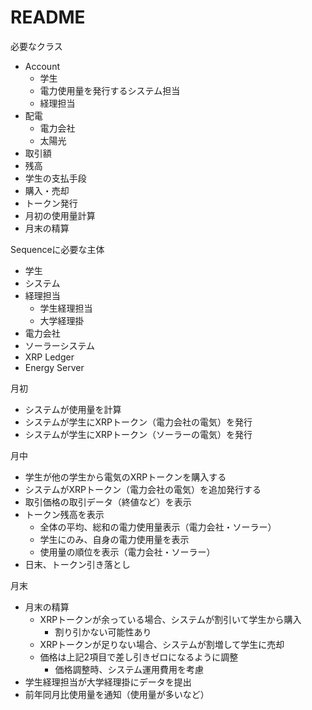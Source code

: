 # README

必要なクラス

- Account
  - 学生
  - 電力使用量を発行するシステム担当
  - 経理担当
- 配電
  - 電力会社
  - 太陽光
- 取引額
- 残高
- 学生の支払手段
- 購入・売却
- トークン発行
- 月初の使用量計算
- 月末の精算

Sequenceに必要な主体

- 学生
- システム
- 経理担当
  - 学生経理担当
  - 大学経理掛
- 電力会社
- ソーラーシステム
- XRP Ledger
- Energy Server

月初

- システムが使用量を計算
- システムが学生にXRPトークン（電力会社の電気）を発行
- システムが学生にXRPトークン（ソーラーの電気）を発行

月中

- 学生が他の学生から電気のXRPトークンを購入する
- システムがXRPトークン（電力会社の電気）を追加発行する
- 取引価格の取引データ（終値など）を表示
- トークン残高を表示
  - 全体の平均、総和の電力使用量表示（電力会社・ソーラー）
  - 学生にのみ、自身の電力使用量を表示
  - 使用量の順位を表示（電力会社・ソーラー）
- 日末、トークン引き落とし

月末

- 月末の精算
  - XRPトークンが余っている場合、システムが割引いて学生から購入
    - 割り引かない可能性あり
  - XRPトークンが足りない場合、システムが割増して学生に売却
  - 価格は上記2項目で差し引きゼロになるように調整
    - 価格調整時、システム運用費用を考慮
- 学生経理担当が大学経理掛にデータを提出
- 前年同月比使用量を通知（使用量が多いなど）
